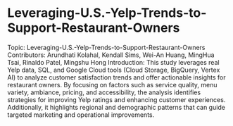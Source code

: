# Leveraging-U.S.-Yelp-Trends-to-Support-Restaurant-Owners
Topic: Leveraging-U.S.-Yelp-Trends-to-Support-Restaurant-Owners
Contributors: Arundhati Kolahal, Kendall Sims, Wei-An Huang, MingHua Tsai, Rinaldo Patel, Mingshu Hong
Introduction: This study leverages real Yelp data, SQL, and Google Cloud tools (Cloud Storage, BigQuery, Vertex AI) to analyze customer satisfaction trends and offer actionable insights for restaurant owners. By focusing on factors such as service quality, menu variety, ambiance, pricing, and accessibility, the analysis identifies strategies for improving Yelp ratings and enhancing customer experiences. Additionally, it highlights regional and demographic patterns that can guide targeted marketing and operational improvements.
